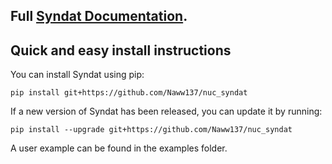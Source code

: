 ## Full [Syndat Documentation](https://naww137.github.io/nuc_syndat/build/html/index.html).

## Quick and easy install instructions

You can install Syndat using pip:
```
pip install git+https://github.com/Naww137/nuc_syndat
```
If a new version of Syndat has been released, you can update it by running:
```
pip install --upgrade git+https://github.com/Naww137/nuc_syndat
```

A user example can be found in the examples folder.

